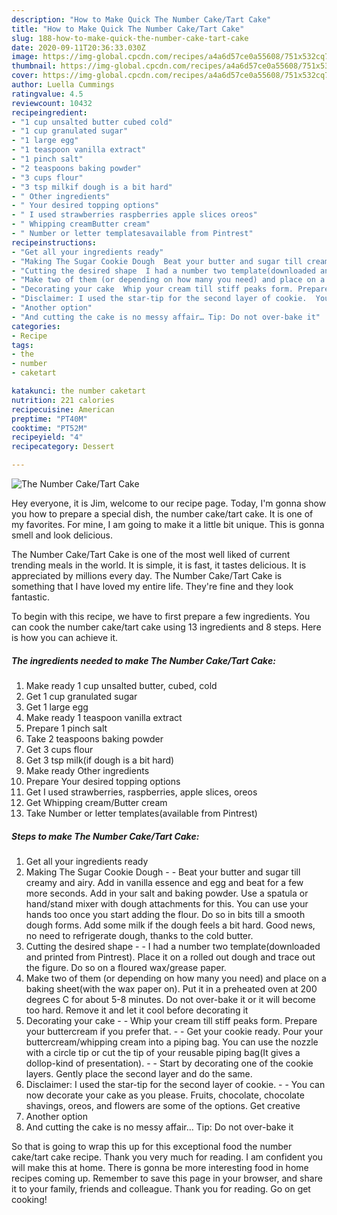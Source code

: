```yaml
---
description: "How to Make Quick The Number Cake/Tart Cake"
title: "How to Make Quick The Number Cake/Tart Cake"
slug: 188-how-to-make-quick-the-number-cake-tart-cake
date: 2020-09-11T20:36:33.030Z
image: https://img-global.cpcdn.com/recipes/a4a6d57ce0a55608/751x532cq70/the-number-caketart-cake-recipe-main-photo.jpg
thumbnail: https://img-global.cpcdn.com/recipes/a4a6d57ce0a55608/751x532cq70/the-number-caketart-cake-recipe-main-photo.jpg
cover: https://img-global.cpcdn.com/recipes/a4a6d57ce0a55608/751x532cq70/the-number-caketart-cake-recipe-main-photo.jpg
author: Luella Cummings
ratingvalue: 4.5
reviewcount: 10432
recipeingredient:
- "1 cup unsalted butter cubed cold"
- "1 cup granulated sugar"
- "1 large egg"
- "1 teaspoon vanilla extract"
- "1 pinch salt"
- "2 teaspoons baking powder"
- "3 cups flour"
- "3 tsp milkif dough is a bit hard"
- " Other ingredients"
- " Your desired topping options"
- " I used strawberries raspberries apple slices oreos"
- " Whipping creamButter cream"
- " Number or letter templatesavailable from Pintrest"
recipeinstructions:
- "Get all your ingredients ready"
- "Making The Sugar Cookie Dough  Beat your butter and sugar till creamy and airy. Add in vanilla essence and egg and beat for a few more seconds. Add in your salt and baking powder. Use a spatula or hand/stand mixer with dough attachments for this. You can use your hands too once you start adding the flour. Do so in bits till a smooth dough forms. Add some milk if the dough feels a bit hard. Good news, no need to refrigerate dough, thanks to the cold butter."
- "Cutting the desired shape  I had a number two template(downloaded and printed from Pintrest). Place it on a rolled out dough and trace out the figure. Do so on a floured wax/grease paper."
- "Make two of them (or depending on how many you need) and place on a baking sheet(with the wax paper on). Put it in a preheated oven at 200 degrees C for about 5-8 minutes. Do not over-bake it or it will become too hard. Remove it and let it cool before decorating it"
- "Decorating your cake  Whip your cream till stiff peaks form. Prepare your buttercream if you prefer that.  Get your cookie ready. Pour your buttercream/whipping cream into a piping bag. You can use the nozzle with a circle tip or cut the tip of your reusable piping bag(It gives a dollop-kind of presentation).  Start by decorating one of the cookie layers. Gently place the second layer and do the same."
- "Disclaimer: I used the star-tip for the second layer of cookie.  You can now decorate your cake as you please. Fruits, chocolate, chocolate shavings, oreos, and flowers are some of the options. Get creative"
- "Another option"
- "And cutting the cake is no messy affair… Tip: Do not over-bake it"
categories:
- Recipe
tags:
- the
- number
- caketart

katakunci: the number caketart 
nutrition: 221 calories
recipecuisine: American
preptime: "PT40M"
cooktime: "PT52M"
recipeyield: "4"
recipecategory: Dessert

---
```



![The Number Cake/Tart Cake](https://img-global.cpcdn.com/recipes/a4a6d57ce0a55608/751x532cq70/the-number-caketart-cake-recipe-main-photo.jpg)

Hey everyone, it is Jim, welcome to our recipe page. Today, I'm gonna show you how to prepare a special dish, the number cake/tart cake. It is one of my favorites. For mine, I am going to make it a little bit unique. This is gonna smell and look delicious.

The Number Cake/Tart Cake is one of the most well liked of current trending meals in the world. It is simple, it is fast, it tastes delicious. It is appreciated by millions every day. The Number Cake/Tart Cake is something that I have loved my entire life. They're fine and they look fantastic.




To begin with this recipe, we have to first prepare a few ingredients. You can cook the number cake/tart cake using 13 ingredients and 8 steps. Here is how you can achieve it.

<!--inarticleads1-->

##### The ingredients needed to make The Number Cake/Tart Cake:

1. Make ready 1 cup unsalted butter, cubed, cold
1. Get 1 cup granulated sugar
1. Get 1 large egg
1. Make ready 1 teaspoon vanilla extract
1. Prepare 1 pinch salt
1. Take 2 teaspoons baking powder
1. Get 3 cups flour
1. Get 3 tsp milk(if dough is a bit hard)
1. Make ready  Other ingredients
1. Prepare  Your desired topping options
1. Get  I used strawberries, raspberries, apple slices, oreos
1. Get  Whipping cream/Butter cream
1. Take  Number or letter templates(available from Pintrest)




<!--inarticleads2-->

##### Steps to make The Number Cake/Tart Cake:

1. Get all your ingredients ready
1. Making The Sugar Cookie Dough -  - Beat your butter and sugar till creamy and airy. Add in vanilla essence and egg and beat for a few more seconds. Add in your salt and baking powder. Use a spatula or hand/stand mixer with dough attachments for this. You can use your hands too once you start adding the flour. Do so in bits till a smooth dough forms. Add some milk if the dough feels a bit hard. Good news, no need to refrigerate dough, thanks to the cold butter.
1. Cutting the desired shape -  - I had a number two template(downloaded and printed from Pintrest). Place it on a rolled out dough and trace out the figure. Do so on a floured wax/grease paper.
1. Make two of them (or depending on how many you need) and place on a baking sheet(with the wax paper on). Put it in a preheated oven at 200 degrees C for about 5-8 minutes. Do not over-bake it or it will become too hard. Remove it and let it cool before decorating it
1. Decorating your cake -  - Whip your cream till stiff peaks form. Prepare your buttercream if you prefer that. -  - Get your cookie ready. Pour your buttercream/whipping cream into a piping bag. You can use the nozzle with a circle tip or cut the tip of your reusable piping bag(It gives a dollop-kind of presentation). -  - Start by decorating one of the cookie layers. Gently place the second layer and do the same.
1. Disclaimer: I used the star-tip for the second layer of cookie. -  - You can now decorate your cake as you please. Fruits, chocolate, chocolate shavings, oreos, and flowers are some of the options. Get creative
1. Another option
1. And cutting the cake is no messy affair… Tip: Do not over-bake it




So that is going to wrap this up for this exceptional food the number cake/tart cake recipe. Thank you very much for reading. I am confident you will make this at home. There is gonna be more interesting food in home recipes coming up. Remember to save this page in your browser, and share it to your family, friends and colleague. Thank you for reading. Go on get cooking!
